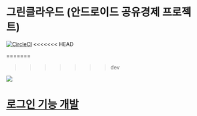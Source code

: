 # 그린클라우드 (안드로이드 공유경제 프로젝트)

[![CircleCI](https://circleci.com/gh/bentleypark/GreenCloud.svg?style=svg&circle-token=34bc81bee71a1083461cfbe6a3de74f859129110)](https://circleci.com/gh/bentleypark/GreenCloud)
<<<<<<< HEAD

=======
>>>>>>> dev

<img src="https://github.com/sarang628/GreenCloud/blob/master/Document/img/greencloud_logo.png">

# [로그인 기능 개발](./develop_note/Login.md)
